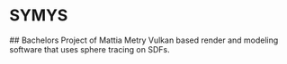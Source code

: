 # SYMYS
## Bachelors Project of Mattia Metry
Vulkan based render and modeling software that uses sphere tracing on SDFs.